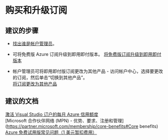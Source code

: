 <properties
    pageTitle="购买和升级订阅"
    description="购买和升级订阅"
    service="azure-subscription-management"
    resource="subscription-management"
    authors="aashu"
    displayOrder=""
    selfHelpType="generic"
    supportTopicIds="32454931"
    resourceTags=""
    productPesIds="15660"
    cloudEnvironments="public"
/>


# <a name="purchase-and-upgrade-subscriptions"></a>购买和升级订阅

## <a name="recommended-steps"></a>**建议的步骤**

* [找出谁是帐户管理员](https://docs.microsoft.com/azure/billing-subscription-transfer#whoisaa)。<br>

* 可将免费版 Azure 订阅升级到即用即付版本。
[将免费版订阅升级到即用即付版本](https://azure.microsoft.com/documentation/articles/billing-upgrade-azure-subscription/)<br>

* 帐户管理员可将即用即付版订阅更改为其他产品 - 访问帐户中心，选择要更改的订阅，然后单击“切换到其他产品”。<br>
[将订阅更改为其他产品](https://azure.microsoft.com/documentation/articles/billing-how-to-switch-azure-offer/)<br>

## <a name="recommended-documents"></a>**建议的文档**

[激活 Visual Studio 订户的每月 Azure 信用额度](https://azure.microsoft.com/pricing/member-offers/msdn-benefits/)<br>
[Microsoft 合作伙伴网络 (MPN) - 优势、要求、注册和管理](https://partner.microsoft.com/membership/core-benefits#Core benefits)<br>
[Azure 免费试用版常见问题（1 美元暂扣费用）](https://azure.microsoft.com/pricing/free-trial-faq/)<br>


<!--HONumber=Dec16_HO4-->


